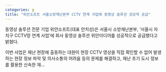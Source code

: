 ```yaml
---
categories: g
title: "위안소프트 서울소방재난본부 CCTV 연계 사업에 동영상 솔루션 성공적 공급"
---
```

동영상 솔루션 전문 기업 위안소프트(대표 안치성)은 서울시 소방재난본부, ‘서울시 자치구 CCTV망 연계 사업’에 회사 동영상 솔루션 위안미디어를 성공적으로 공급했다고 밝혔다.

이번 사업은 재난 현장에 출동하는 대원이 현장 CCTV 영상을 직접 확인할 수 없어 발생하는 현장 정보 파악 및 의사소통의 어려움 등의 문제를 해결하고, 재난 초기 도시 정보를 활용한 신속한 재...